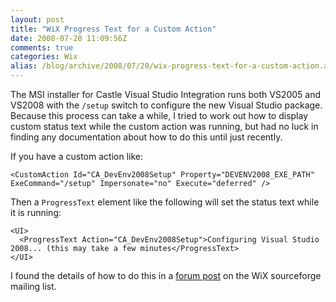 ```yaml
---
layout: post
title: "WiX Progress Text for a Custom Action"
date: 2008-07-20 11:09:56Z
comments: true
categories: Wix
alias: /blog/archive/2008/07/20/wix-progress-text-for-a-custom-action.aspx/index.html
---
```


The MSI installer for Castle Visual Studio Integration runs both VS2005 and VS2008 with the `/setup` switch to configure the new
Visual Studio package. Because this process can take a while, I tried to work out how to display custom status text while the
custom action was running, but had no luck in finding any documentation about how to do this until just recently.

If you have a custom action like:

    <CustomAction Id="CA_DevEnv2008Setup" Property="DEVENV2008_EXE_PATH" ExeCommand="/setup" Impersonate="no" Execute="deferred" />

Then a `ProgressText` element like the following will set the status text while it is running:

    <UI>
      <ProgressText Action="CA_DevEnv2008Setup">Configuring Visual Studio 2008... (this may take a few minutes</ProgressText>
    </UI>

I found the details of how to do this in a [forum post][1] on the WiX sourceforge mailing list.

[1]: http://sourceforge.net/mailarchive/message.php?msg_id=028001c836c1%24fb70a270%24f251e750%24%25langley%40seconag.com
